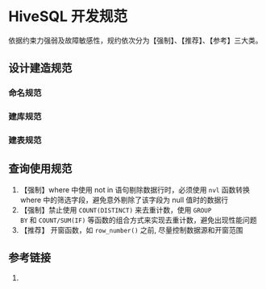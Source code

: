 # HiveSQL 开发规范

依据约束力强弱及故障敏感性，规约依次分为【强制】、【推荐】、【参考】三大类。

## 设计建造规范

### 命名规范

### 建库规范

### 建表规范

## 查询使用规范

1. 【强制】where 中使用 not in 语句剔除数据行时，必须使用 `nvl` 函数转换 where 中的筛选字段，避免意外剔除了该字段为 null 值时的数据行
2. 【强制】禁止使用 `COUNT(DISTINCT)` 来去重计数，使用 `GROUP BY` 和 `COUNT/SUM(IF)` 等函数的组合方式来实现去重计数，避免出现性能问题
3. 【推荐】 开窗函数，如 `row_number()` 之前, 尽量控制数据源和开窗范围

## 参考链接

1.